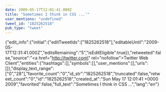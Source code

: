 ```yaml
---
date: 2009-05-17T12:01:41.000Z
title: "Sometimes I think in CSS ...″"
user_mentions: "undefined"
tweet_id: "1825262518"
pub_type: "tweet"
---
```

{"edit_info":{"initial":{"editTweetIds":["1825262518"],"editableUntil":"2009-05-17T12:31:41.000Z","editsRemaining":"5","isEditEligible":true}},"retweeted":false,"source":"<a href=\"http://twitter.com\" rel=\"nofollow\">Twitter Web Client</a>","entities":{"hashtags":[],"symbols":[],"user_mentions":[],"urls":[]},"display_text_range":["0","28"],"favorite_count":"0","id_str":"1825262518","truncated":false,"retweet_count":"0","id":"1825262518","created_at":"Sun May 17 12:01:41 +0000 2009","favorited":false,"full_text":"Sometimes I think in CSS ...","lang":"en"}
